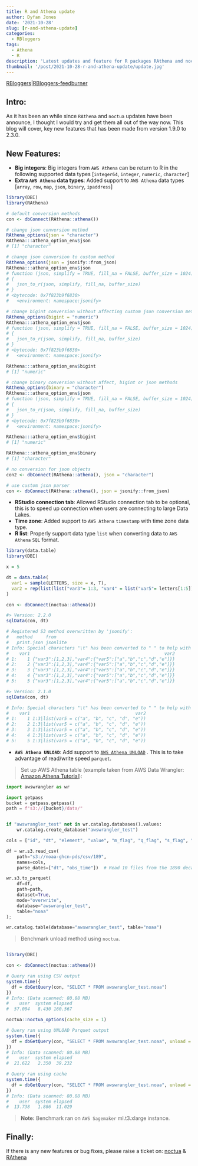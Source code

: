 ```yaml
---
title: R and Athena update
author: Dyfan Jones
date: '2021-10-28'
slug: [r-and-athena-update]
categories:
  - RBloggers
tags:
  - Athena
  - R
description: 'Latest updates and feature for R packages RAthena and noctua'
thumbnail: '/post/2021-10-28-r-and-athena-update/update.jpg'
---
```


[RBloggers](https://www.r-bloggers.com)|[RBloggers-feedburner](https://feeds.feedburner.com/RBloggers)

## Intro:

As it has been an while since `RAthena` and `noctua` updates have been announce, I thought I would try and get them all out of the way now. This blog will cover, key new features that has been made from version 1.9.0 to 2.3.0.

## New Features:

* **Big integers**:  Big integers from `AWS Athena` can be return to R in the following supported data types [`integer64`, `integer`, `numeric`, `character`]
* **Extra `AWS Athena` data types**: Added support to `AWS Athena` data types [`array`, `row`, `map`, `json`, `binary`, `ipaddress`]

```R
library(DBI)
library(RAthena)

# default conversion methods
con <- dbConnect(RAthena::athena())

# change json conversion method
RAthena_options(json = "character")
RAthena:::athena_option_env$json
# [1] "character"

# change json conversion to custom method
RAthena_options(json = jsonify::from_json)
RAthena:::athena_option_env$json
# function (json, simplify = TRUE, fill_na = FALSE, buffer_size = 1024) 
# {
#   json_to_r(json, simplify, fill_na, buffer_size)
# }
# <bytecode: 0x7f823b9f6830>
#   <environment: namespace:jsonify>

# change bigint conversion without affecting custom json conversion methods
RAthena_options(bigint = "numeric")
RAthena:::athena_option_env$json
# function (json, simplify = TRUE, fill_na = FALSE, buffer_size = 1024) 
# {
#   json_to_r(json, simplify, fill_na, buffer_size)
# }
# <bytecode: 0x7f823b9f6830>
#   <environment: namespace:jsonify>

RAthena:::athena_option_env$bigint
# [1] "numeric"

# change binary conversion without affect, bigint or json methods
RAthena_options(binary = "character")
RAthena:::athena_option_env$json
# function (json, simplify = TRUE, fill_na = FALSE, buffer_size = 1024) 
# {
#   json_to_r(json, simplify, fill_na, buffer_size)
# }
# <bytecode: 0x7f823b9f6830>
#   <environment: namespace:jsonify>

RAthena:::athena_option_env$bigint
# [1] "numeric"

RAthena:::athena_option_env$binary
# [1] "character"

# no conversion for json objects
con2 <- dbConnect(RAthena::athena(), json = "character")

# use custom json parser
con <- dbConnect(RAthena::athena(), json = jsonify::from_json)
```

* **RStudio connection tab**: Allowed RStudio connection tab to be optional, this is to speed up connection when users are connecting to large Data Lakes.
* **Time zone**: Added support to `AWS Athena` `timestamp` with time zone data type.
* **R list**: Properly support data type `list` when converting data to `AWS Athena` `SQL` format.

```r
library(data.table)
library(DBI)

x = 5

dt = data.table(
  var1 = sample(LETTERS, size = x, T),
  var2 = rep(list(list("var3"= 1:3, "var4" = list("var5"= letters[1:5]))), x)
)

con <- dbConnect(noctua::athena())

#> Version: 2.2.0
sqlData(con, dt)

# Registered S3 method overwritten by 'jsonify':
#   method     from    
#   print.json jsonlite
# Info: Special characters "\t" has been converted to " " to help with Athena reading file format tsv
#    var1                                                   var2
# 1:    1 {"var3":[1,2,3],"var4":{"var5":["a","b","c","d","e"]}}
# 2:    2 {"var3":[1,2,3],"var4":{"var5":["a","b","c","d","e"]}}
# 3:    3 {"var3":[1,2,3],"var4":{"var5":["a","b","c","d","e"]}}
# 4:    4 {"var3":[1,2,3],"var4":{"var5":["a","b","c","d","e"]}}
# 5:    5 {"var3":[1,2,3],"var4":{"var5":["a","b","c","d","e"]}}

#> Version: 2.1.0
sqlData(con, dt)

# Info: Special characters "\t" has been converted to " " to help with Athena reading file format tsv
#    var1                                        var2
# 1:    1 1:3|list(var5 = c("a", "b", "c", "d", "e"))
# 2:    2 1:3|list(var5 = c("a", "b", "c", "d", "e"))
# 3:    3 1:3|list(var5 = c("a", "b", "c", "d", "e"))
# 4:    4 1:3|list(var5 = c("a", "b", "c", "d", "e"))
# 5:    5 1:3|list(var5 = c("a", "b", "c", "d", "e"))
```

* **`AWS Athena UNLOAD`**: Add support to [`AWS Athena UNLOAD`](https://docs.aws.amazon.com/athena/latest/ug/unload.html/) . This is to take advantage of read/write speed `parquet`.

> Set up AWS Athena table (example taken from AWS Data Wrangler: [Amazon Athena Tutorial](https://aws-data-wrangler.readthedocs.io/en/stable/tutorials/006%20-%20Amazon%20Athena.html)):
```python
import awswrangler as wr

import getpass
bucket = getpass.getpass()
path = f"s3://{bucket}/data/"


if "awswrangler_test" not in wr.catalog.databases().values:
    wr.catalog.create_database("awswrangler_test")

cols = ["id", "dt", "element", "value", "m_flag", "q_flag", "s_flag", "obs_time"]

df = wr.s3.read_csv(
    path="s3://noaa-ghcn-pds/csv/189",
    names=cols,
    parse_dates=["dt", "obs_time"])  # Read 10 files from the 1890 decade (~1GB)

wr.s3.to_parquet(
    df=df,
    path=path,
    dataset=True,
    mode="overwrite",
    database="awswrangler_test",
    table="noaa"
);

wr.catalog.table(database="awswrangler_test", table="noaa")
```
> Benchmark unload method using `noctua`.
```R

library(DBI)

con <- dbConnect(noctua::athena())

# Query ran using CSV output
system.time({
  df = dbGetQuery(con, "SELECT * FROM awswrangler_test.noaa")
})
# Info: (Data scanned: 80.88 MB)
#    user  system elapsed
#  57.004   8.430 160.567 

noctua::noctua_options(cache_size = 1)

# Query ran using UNLOAD Parquet output
system.time({
  df = dbGetQuery(con, "SELECT * FROM awswrangler_test.noaa", unload = T)
})
# Info: (Data scanned: 80.88 MB)
#    user  system elapsed 
#  21.622   2.350  39.232 

# Query ran using cache
system.time({
  df = dbGetQuery(con, "SELECT * FROM awswrangler_test.noaa", unload = T)
})
# Info: (Data scanned: 80.88 MB)
#    user  system elapsed 
#  13.738   1.886  11.029 
```
> **Note:** Benchmark ran on `AWS Sagemaker` ml.t3.xlarge instance.

## Finally:

If there is any new features or bug fixes, please raise a ticket on: [noctua](https://github.com/DyfanJones/noctua/issues) & [RAthena](https://github.com/DyfanJones/RAthena/issues)

